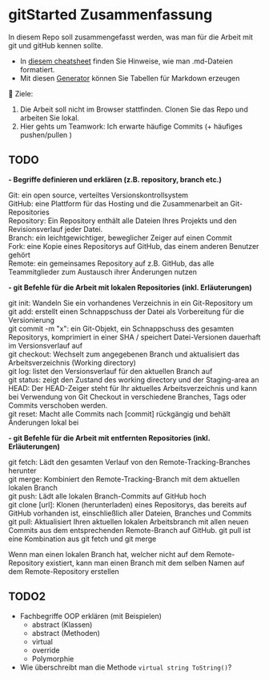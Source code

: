 # gitStarted Zusammenfassung
In diesem Repo soll zusammengefasst werden, was man für die Arbeit mit git und gitHub kennen sollte.
- In [diesem cheatsheet](https://github.com/adam-p/markdown-here/wiki/Markdown-Cheatsheet) finden Sie Hinweise, wie man .md-Dateien formatiert.
- Mit diesen [Generator](https://www.tablesgenerator.com/markdown_tables) können Sie Tabellen für Markdown erzeugen

:dart: Ziele:
1. Die Arbeit soll nicht im Browser stattfinden. Clonen Sie das Repo und arbeiten Sie lokal.
1. Hier gehts um Teamwork: Ich erwarte häufige Commits (+ häufiges pushen/pullen )

## TODO
**- Begriffe definieren und erklären (z.B. repository, branch etc.)**

Git: 				ein open source, verteiltes Versionskontrollsystem  
GitHub: 			eine Plattform für das Hosting und die Zusammenarbeit an Git-Repositories  
Repository: 		Ein Repository enthält alle Dateien Ihres Projekts und den Revisionsverlauf jeder Datei.  
Branch: 			ein leichtgewichtiger, beweglicher Zeiger auf einen Commit  
Fork: 				eine Kopie eines Repositorys auf GitHub, das einem anderen Benutzer gehört  
Remote: 			ein gemeinsames Repository auf z.B. GitHub, das alle Teammitglieder zum Austausch ihrer Änderungen nutzen  

**- git Befehle für die Arbeit mit lokalen Repositories (inkl. Erläuterungen)**

git init: 			Wandeln Sie ein vorhandenes Verzeichnis in ein Git-Repository um  
git add: 			erstellt einen Schnappschuss der Datei als Vorbereitung für die Versionierung  
git commit -m "x":	ein Git-Objekt, ein Schnappschuss des gesamten Repositorys, komprimiert in einer SHA / speichert Datei-Versionen dauerhaft im Versionsverlauf auf  
git checkout:		Wechselt zum angegebenen Branch und aktualisiert das Arbeitsverzeichnis (Working directory)  
git log: 			listet den Versionsverlauf für den aktuellen Branch auf  
git status: 		zeigt den Zustand des working directory und der Staging-area an  
HEAD: 				Der HEAD-Zeiger steht für Ihr aktuelles Arbeitsverzeichnis und kann bei Verwendung von Git Checkout in verschiedene Branches, Tags oder Commits verschoben werden.  
git reset: 			Macht alle Commits nach [commit] rückgängig und behält Änderungen lokal bei  

**- git Befehle für die Arbeit mit entfernten Repositories (inkl. Erläuterungen)**

git fetch: 			Lädt den gesamten Verlauf von den Remote-Tracking-Branches herunter  
git merge:			Kombiniert den Remote-Tracking-Branch mit dem aktuellen lokalen Branch  
git push: 			Lädt alle lokalen Branch-Commits auf GitHub hoch  
git clone [url]: 	Klonen (herunterladen) eines Repositorys, das bereits auf GitHub vorhanden ist, einschließlich aller Dateien, Branches und Commits  
git pull:			Aktualisiert Ihren aktuellen lokalen Arbeitsbranch mit allen neuen Commits aus dem entsprechenden Remote-Branch auf GitHub. git pull ist eine Kombination aus git fetch und git merge  

Wenn man einen lokalen Branch hat, welcher nicht auf dem Remote-Repository existiert, kann man einen Branch mit dem selben Namen auf dem Remote-Repository erstellen  

## TODO2
- Fachbegriffe OOP erklären (mit Beispielen)
  - abstract (Klassen)
  - abstract (Methoden)
  - virtual
  - override
  - Polymorphie
- Wie überschreibt man die Methode `virtual string ToString()`?

